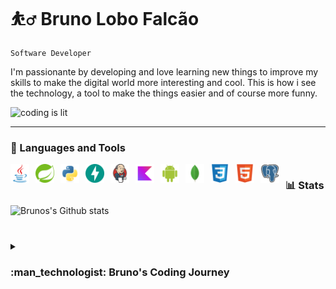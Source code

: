 # :bouncing_ball_man: Bruno Lobo Falcão

 `Software Developer`

I'm passionante by developing and love learning new things to improve my skills to make the digital world more interesting and cool. This is how i see the technology, a tool to make the things easier and of course more funny.


![coding is lit](https://user-images.githubusercontent.com/80421885/224390448-adea0d34-8618-4e06-8c9a-f5b73af64349.gif)

---

### :toolbox: Languages and Tools

<img align="left" alt="Java" width="30px" style="padding-right: 10px;" src="https://github.com/devicons/devicon/blob/master/icons/java/java-original.svg"/>
<img align="left" alt="Java" width="30px" style="padding-right: 10px;" src="https://github.com/devicons/devicon/blob/master/icons/spring/spring-original.svg"/>
<img align="left" alt="Java" width="30px" style="padding-right: 10px;" src="https://github.com/devicons/devicon/blob/master/icons/python/python-original.svg"/>
<img align="left" alt="Java" width="30px" style="padding-right: 10px;" src="https://github.com/devicons/devicon/blob/master/icons/fastapi/fastapi-original.svg"/>
<img align="left" alt="Java" width="30px" style="padding-right: 10px;" src="https://github.com/devicons/devicon/blob/master/icons/jenkins/jenkins-original.svg"/>
<img align="left" alt="Java" width="30px" style="padding-right: 10px;" src="https://github.com/devicons/devicon/blob/master/icons/kotlin/kotlin-original.svg"/>
<img align="left" alt="Java" width="30px" style="padding-right: 10px;" src="https://github.com/devicons/devicon/blob/master/icons/android/android-original.svg"/>
<img align="left" alt="Java" width="30px" style="padding-right: 10px;" src="https://github.com/devicons/devicon/blob/master/icons/mongodb/mongodb-original.svg"/>
<img align="left" alt="Java" width="30px" style="padding-right: 10px;" src="https://github.com/devicons/devicon/blob/master/icons/css3/css3-original.svg"/>
<img align="left" alt="Java" width="30px" style="padding-right: 10px;" src="https://github.com/devicons/devicon/blob/master/icons/html5/html5-original.svg"/>
<img align="left" alt="Java" width="30px" style="padding-right: 10px;" src="https://github.com/devicons/devicon/blob/master/icons/postgresql/postgresql-original.svg"/>

#

### :bar_chart: Stats

![Brunos's Github stats](https://github-readme-stats.vercel.app/api?username=Bruno-Falcao&show_icons=true&theme=radical)

#

<details>
 <summary><h3>:man_technologist: Bruno's Coding Journey</h3></summary>
 Hey everyone, let me tell you about my amazing coding journey! It all started back in 2018 when I was studying Information Systems. That's when I had my first taste of coding, and let me tell you, it was love at first sight. From that moment on, I knew I wanted to dive deeper into the world of technology and programming.

Fast forward a few years, and here I am, a proud software developer! That's right, I started working in 2021, and it's been an incredible experience so far. I've learned so much, and I feel like I'm just scratching the surface of what's possible in this field.

But what really drives me is my passion for learning. Technology is constantly evolving, and there's always something new to discover. I love staying up to date with the latest trends and advancements, and I'm constantly pushing myself to learn more.

Coding isn't just a job for me, it's a lifestyle. I love the problem-solving aspect of it, and the feeling of accomplishment when I finally crack a tough challenge. And let's not forget the satisfaction of seeing my code come to life and actually making a difference in the world.

So, there you have it, my coding journey in a nutshell. It's been an exciting ride so far, and I can't wait to see where it takes me next. Whether it's building the next big app or contributing to groundbreaking research, I'm ready for whatever the future holds.

<!--
**Bruno-Falcao/Bruno-Falcao** is a ✨ _special_ ✨ repository because its `README.md` (this file) appears on your GitHub profile.

Here are some ideas to get you started:

- 🔭 I’m currently working on ...
- 🌱 I’m currently learning ...
- 👯 I’m looking to collaborate on ...
- 🤔 I’m looking for help with ...
- 💬 Ask me about ...
- 📫 How to reach me: ...
- 😄 Pronouns: ...
- ⚡ Fun fact: ...
-->
